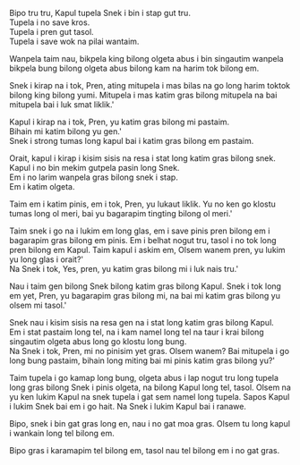 Bipo tru tru, Kapul tupela Snek i bin i stap gut tru.    
Tupela i no save kros.    
Tupela i pren gut tasol.    
Tupela i save wok na pilai wantaim.    

Wanpela taim nau, bikpela king bilong olgeta abus i bin singautim wanpela bikpela bung bilong olgeta abus bilong kam na harim tok bilong em.    

Snek i kirap na i tok, Pren, ating mitupela i mas bilas na go long harim toktok bilong king bilong yumi.
Mitupela i mas katim gras bilong mitupela na bai mitupela bai i luk smat liklik.'

Kapul i kirap na i tok, Pren, yu katim gras bilong mi pastaim.    
Bihain mi katim bilong yu gen.'    
Snek i strong tumas long kapul bai i katim gras bilong em pastaim.    

Orait, kapul i kirap i kisim sisis na resa i stat long katim gras bilong snek.    
Kapul i no bin mekim gutpela pasin long Snek.    
Em i no larim wanpela gras bilong snek i stap.    
Em i katim olgeta.    

Taim em i katim pinis, em i tok, Pren, yu lukaut liklik.
Yu no ken go klostu tumas long ol meri, bai yu bagarapim tingting bilong ol meri.'

Taim snek i go na i lukim em long glas, em i save pinis pren bilong em i bagarapim gras bilong em pinis.
Em i belhat nogut tru, tasol i no tok long pren bilong em Kapul.
Taim kapul i askim em, Olsem wanem pren, yu lukim yu long glas i orait?'    
Na Snek i tok, Yes, pren, yu katim gras bilong mi i luk nais tru.'

Nau i taim gen bilong Snek bilong katim gras bilong Kapul.
Snek i tok long em yet, Pren, yu bagarapim gras bilong mi, na bai mi katim gras bilong yu olsem mi tasol.'    

Snek nau i kisim sisis na resa gen na i stat long katim gras bilong Kapul.   
Em i stat pastaim long tel, na i kam namel long tel na taur i krai bilong singautim olgeta abus long go klostu long bung.    
Na Snek i tok, Pren, mi no pinisim yet gras.
Olsem wanem?
Bai mitupela i go long bung pastaim, bihain long miting bai mi pinis katim gras bilong yu?'

Taim tupela i go kamap long bung, olgeta abus i lap nogut tru long tupela long gras bilong Snek i pinis olgeta, na bilong Kapul long tel, tasol.
Olsem na yu ken lukim Kapul na snek tupela i gat sem namel long tupela.
Sapos Kapul i lukim Snek bai em i go hait.
Na Snek i lukim Kapul bai i ranawe.

Bipo, snek i bin gat gras long en, nau i no gat moa gras.
Olsem tu long kapul i wankain long tel bilong em.

Bipo gras i karamapim tel bilong em, tasol nau tel bilong em i no gat gras.
